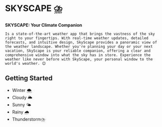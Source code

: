 # SKYSCAPE ⛈️

**SKYSCAPE: Your Climate Companion**

```
Is a state-of-the-art weather app that brings the vastness of the sky right to your fingertips. With real-time weather updates, detailed forecasts, and intuitive design, SkyScape provides a panoramic view of the weather landscape. Whether you're planning your day or your next vacation, SkyScape is your reliable companion, offering a clear and comprehensive window into what the sky has in store. Experience the weather like never before with SkyScape, your personal window to the world's weather. 😊

```

## Getting Started ##


- Winter 🌨️
- Cloudy 🌥️
- Sunny 🌤️
- Rainy 🌧️
- Thunderstorm⛈️
